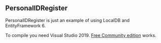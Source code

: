 ## PersonalIDRegister

PersonalIDRegister is just an example of using LocalDB and EntityFramework 6.

To compile you need Visual Studio 2019. [Free Community edition](https://www.visualstudio.com/vs/community/) works.
